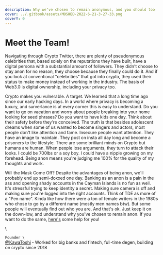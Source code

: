 ```yaml
---
description: Why we've chosen to remain anonymous, and you should too
cover: ../.gitbook/assets/MOSHED-2022-6-21-3-27-33.png
coverY: 0
---
```


# Meet the Team!

Navigating through Crypto Twitter, there are plenty of pseudonymous celebrities that, based solely on the reputations they have built, have a digital persona with a substantial amount of followers. They didn't choose to stay anon for no reason, they choose because they finally could do it. And if you look at conventional "celebrities" that got into crypto, they used their status to make money instead of working in the industry. The basis of Web3.0 is digital ownership, including your privacy too.

Crypto makes you vulnerable. A target. We learned that a long time ago since our early hacking days. In a world where privacy is becoming a luxury, and surverlance is at every corner this is easy to understand. Do you want to go on vacation and worry about people breaking into your home looking for seed phrases? Do you want to have kids one day. Think about their safety before they're conceived. The truth is that besides adolescent dreams when some of us wanted to become singers and actors, most people don't like attention and fame. Insecure people want attention. They have an image to maintain. They post on insta all day long and become a prisoners to the lifestyle. There are some brilliant minds on Crypto but humans are human. When people lose arguments, they turn to attack their looks. I could be 700lbs or a soy boy. I could have a nipple growing on my forehead. Being anon means you're judging me 100% for the quality of my thoughts and work.

Will the Mask Come Off? Despite the advantages of being anon, we'll probably end up semi-doxxed one day. Banking as an anon is a pain in the ass and opening shady accounts in the Cayman Islands is no fun as well. It's stressful trying to keep identity a secret. Making sure camera is off and making sure you're logged into the right accounts. Think of TDE as more of a "Pen name". Kinda like how there were a ton of female writers in the 1980s who chose to go by a different name (mostly men names btw). But some people will eventually find out who you are. And that's ok. Just keep it on the down-low, and understand why you've chosen to remain anon. If you want to do the same, [here's](https://hackmd.io/YKjhguQES\_KeKYs-v1YC1w?view) some help for you!

\


`Founder \`\
[@KawaToshi](https://twitter.com/KawaToshi\_) - Worked for big banks and fintech, full-time degen, building on crypto since 2018

